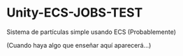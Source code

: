 # Unity-ECS-JOBS-TEST
Sistema de partículas simple usando ECS (Probablemente)

(Cuando haya algo que enseñar aquí aparecerá...)
